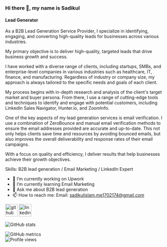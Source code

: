 ### Hi there 👋, my name is Sadikul
#### Lead Generator
As a B2B Lead Generation Service Provider, I specialize in identifying, engaging, and converting high-quality leads for businesses across various industries.

My primary objective is to deliver high-quality, targeted leads that drive business growth and success.

I have worked with a diverse range of clients, including startups, SMBs, and enterprise-level companies in various industries such as healthcare, IT, finance, and manufacturing. Regardless of industry or company size, my approach is always tailored to the specific needs and goals of each client.

My process begins with in-depth research and analysis of the client's target market and buyer persona. From there, I use a range of cutting-edge tools and techniques to identify and engage with potential customers, including LinkedIn Sales Navigator, Hunter.io, and ZoomInfo.

One of the key aspects of my lead generation services is email verification. I use a combination of ZeroBounce and manual email verification methods to ensure the email addresses provided are accurate and up-to-date. This not only helps clients save time and resources by avoiding bounced emails, but also improves the overall deliverability and response rates of their email campaigns.

With a focus on quality and efficiency, I deliver results that help businesses achieve their growth objectives.

Skills: B2B lead generation / Email Marketing / LinkedIn Expert

- 🔭 I’m currently working on Upwork 
- 🌱 I’m currently learning Email Marketing 
- 💬 Ask me about B2B lead generation 
- 📫 How to reach me: Email: sadikulislam.me1702174@gmail.com 


[<img src='https://cdn.jsdelivr.net/npm/simple-icons@3.0.1/icons/github.svg' alt='github' height='40'>](https://github.com/sadik174)  [<img src='https://cdn.jsdelivr.net/npm/simple-icons@3.0.1/icons/linkedin.svg' alt='linkedin' height='40'>](https://www.linkedin.com/in/Sadikul-Islam/)  


![GitHub stats](https://github-readme-stats.vercel.app/api?username=sadik174&show_icons=true)  

![GitHub metrics](https://metrics.lecoq.io/sadik174)  
![Profile views](https://gpvc.arturio.dev/sadik174)  
